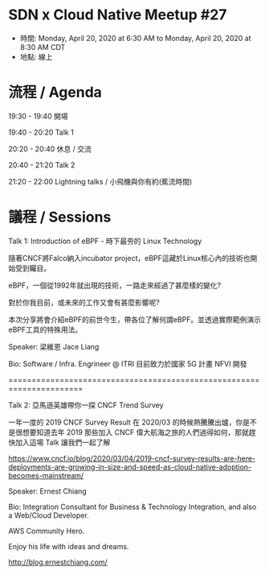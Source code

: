 # SDN x Cloud Native Meetup #27
- 時間: Monday, April 20, 2020 at 6:30 AM to Monday, April 20, 2020 at 8:30 AM CDT
- 地點: 線上

# 流程 / Agenda

19:30 - 19:40 開場

19:40 - 20:20 Talk 1

20:20 - 20:40 休息 / 交流

20:40 - 21:20 Talk 2

21:20 - 22:00 Lightning talks / 小飛機與你有約(蕉流時間)

# 議程 / Sessions

Talk 1: Introduction of eBPF - 時下最夯的 Linux Technology

隨著CNCF將Falco納入incubator project，eBPF這藏於Linux核心內的技術也開始受到矚目。

eBPF，一個從1992年就出現的技術，一路走來經過了甚麼樣的變化?

對於你我目前，或未來的工作又會有甚麼影響呢?

本次分享將會介紹eBPF的前世今生，帶各位了解何謂eBPF。並透過實際範例演示eBPF工具的特殊用法。

Speaker: 梁維恩 Jace Liang

Bio: Software / Infra. Engrineer @ ITRI 目前致力於國家 5G 計畫 NFVI 開發

======================================================================

Talk 2: 亞馬遜英雄帶你一探 CNCF Trend Survey

一年一度的 2019 CNCF Survey Result 在 2020/03 的時候熱騰騰出爐，你是不是很想要知道去年 2019 那些加入 CNCF 偉大航海之旅的人們過得如何，那就趕快加入這場 Talk 讓我們一起了解

https://www.cncf.io/blog/2020/03/04/2019-cncf-survey-results-are-here-deployments-are-growing-in-size-and-speed-as-cloud-native-adoption-becomes-mainstream/

Speaker: Ernest Chiang

Bio: Integration Consultant for Business & Technology Integration, and also a Web/Cloud Developer.

AWS Community Hero.

Enjoy his life with ideas and dreams.

http://blog.ernestchiang.com/
